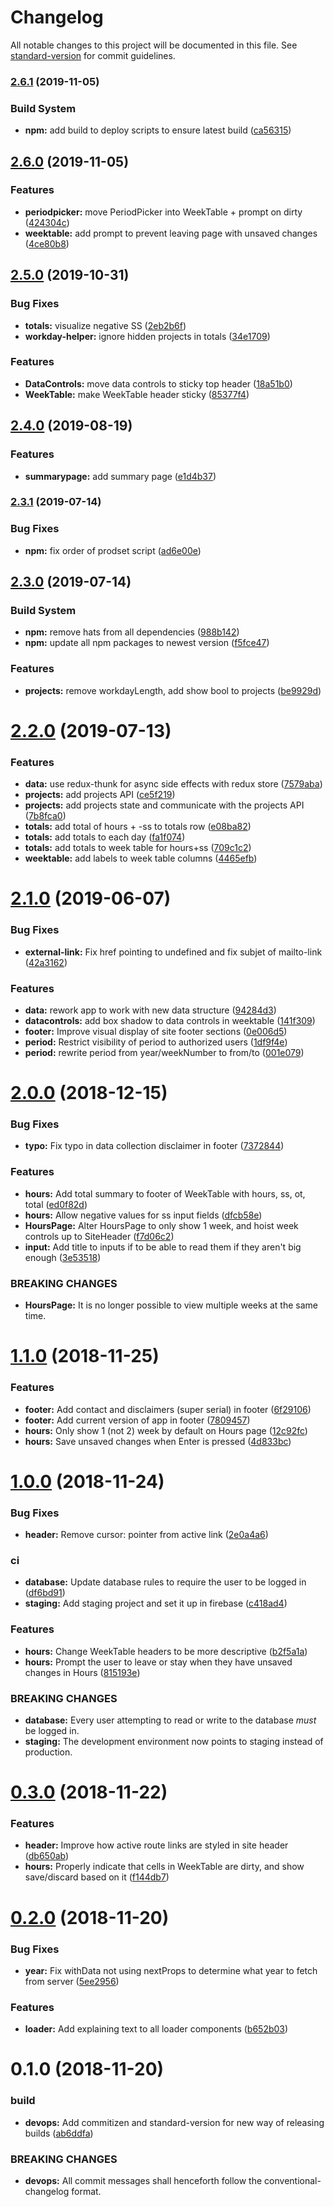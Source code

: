 # Changelog

All notable changes to this project will be documented in this file. See [standard-version](https://github.com/conventional-changelog/standard-version) for commit guidelines.

### [2.6.1](https://github.com/dagerikhl/paycheck-of-existence/compare/v2.6.0...v2.6.1) (2019-11-05)


### Build System

* **npm:** add build to deploy scripts to ensure latest build ([ca56315](https://github.com/dagerikhl/paycheck-of-existence/commit/ca56315))



## [2.6.0](https://github.com/dagerikhl/paycheck-of-existence/compare/v2.5.0...v2.6.0) (2019-11-05)


### Features

* **periodpicker:** move PeriodPicker into WeekTable + prompt on dirty ([424304c](https://github.com/dagerikhl/paycheck-of-existence/commit/424304c))
* **weektable:** add prompt to prevent leaving page with unsaved changes ([4ce80b8](https://github.com/dagerikhl/paycheck-of-existence/commit/4ce80b8))



## [2.5.0](https://github.com/dagerikhl/paycheck-of-existence/compare/v2.4.0...v2.5.0) (2019-10-31)


### Bug Fixes

* **totals:** visualize negative SS ([2eb2b6f](https://github.com/dagerikhl/paycheck-of-existence/commit/2eb2b6f))
* **workday-helper:** ignore hidden projects in totals ([34e1709](https://github.com/dagerikhl/paycheck-of-existence/commit/34e1709))


### Features

* **DataControls:** move data controls to sticky top header ([18a51b0](https://github.com/dagerikhl/paycheck-of-existence/commit/18a51b0))
* **WeekTable:** make WeekTable header sticky ([85377f4](https://github.com/dagerikhl/paycheck-of-existence/commit/85377f4))



## [2.4.0](https://github.com/dagerikhl/paycheck-of-existence/compare/v2.3.1...v2.4.0) (2019-08-19)


### Features

* **summarypage:** add summary page ([e1d4b37](https://github.com/dagerikhl/paycheck-of-existence/commit/e1d4b37))



### [2.3.1](https://github.com/dagerikhl/paycheck-of-existence/compare/v2.3.0...v2.3.1) (2019-07-14)


### Bug Fixes

* **npm:** fix order of prodset script ([ad6e00e](https://github.com/dagerikhl/paycheck-of-existence/commit/ad6e00e))



## [2.3.0](https://github.com/dagerikhl/paycheck-of-existence/compare/v2.2.0...v2.3.0) (2019-07-14)


### Build System

* **npm:** remove hats from all dependencies ([988b142](https://github.com/dagerikhl/paycheck-of-existence/commit/988b142))
* **npm:** update all npm packages to newest version ([f5fce47](https://github.com/dagerikhl/paycheck-of-existence/commit/f5fce47))


### Features

* **projects:** remove workdayLength, add show bool to projects ([be9929d](https://github.com/dagerikhl/paycheck-of-existence/commit/be9929d))



<a name="2.2.0"></a>
# [2.2.0](https://github.com/dagerikhl/paycheck-of-existence/compare/v2.1.0...v2.2.0) (2019-07-13)


### Features

* **data:** use redux-thunk for async side effects with redux store ([7579aba](https://github.com/dagerikhl/paycheck-of-existence/commit/7579aba))
* **projects:** add projects API ([ce5f219](https://github.com/dagerikhl/paycheck-of-existence/commit/ce5f219))
* **projects:** add projects state and communicate with the projects API ([7b8fca0](https://github.com/dagerikhl/paycheck-of-existence/commit/7b8fca0))
* **totals:** add total of hours + -ss to totals row ([e08ba82](https://github.com/dagerikhl/paycheck-of-existence/commit/e08ba82))
* **totals:** add totals to each day ([fa1f074](https://github.com/dagerikhl/paycheck-of-existence/commit/fa1f074))
* **totals:** add totals to week table for hours+ss ([709c1c2](https://github.com/dagerikhl/paycheck-of-existence/commit/709c1c2))
* **weektable:** add labels to week table columns ([4465efb](https://github.com/dagerikhl/paycheck-of-existence/commit/4465efb))



<a name="2.1.0"></a>
# [2.1.0](https://github.com/dagerikhl/paycheck-of-existence/compare/v2.0.0...v2.1.0) (2019-06-07)


### Bug Fixes

* **external-link:** Fix href pointing to undefined and fix subjet of mailto-link ([42a3162](https://github.com/dagerikhl/paycheck-of-existence/commit/42a3162))


### Features

* **data:** rework app to work with new data structure ([94284d3](https://github.com/dagerikhl/paycheck-of-existence/commit/94284d3))
* **datacontrols:** add box shadow to data controls in weektable ([141f309](https://github.com/dagerikhl/paycheck-of-existence/commit/141f309))
* **footer:** Improve visual display of site footer sections ([0e006d5](https://github.com/dagerikhl/paycheck-of-existence/commit/0e006d5))
* **period:** Restrict visibility of period to authorized users ([1df9f4e](https://github.com/dagerikhl/paycheck-of-existence/commit/1df9f4e))
* **period:** rewrite period from year/weekNumber to from/to ([001e079](https://github.com/dagerikhl/paycheck-of-existence/commit/001e079))



<a name="2.0.0"></a>
# [2.0.0](https://github.com/dagerikhl/paycheck-of-existence/compare/v1.1.0...v2.0.0) (2018-12-15)


### Bug Fixes

* **typo:** Fix typo in data collection disclaimer in footer ([7372844](https://github.com/dagerikhl/paycheck-of-existence/commit/7372844))


### Features

* **hours:** Add total summary to footer of WeekTable with hours, ss, ot, total ([ed0f82d](https://github.com/dagerikhl/paycheck-of-existence/commit/ed0f82d))
* **hours:** Allow negative values for ss input fields ([dfcb58e](https://github.com/dagerikhl/paycheck-of-existence/commit/dfcb58e))
* **HoursPage:** Alter HoursPage to only show 1 week, and hoist week controls up to SiteHeader ([f7d06c2](https://github.com/dagerikhl/paycheck-of-existence/commit/f7d06c2))
* **input:** Add title to inputs if to be able to read them if they aren't big enough ([3e53518](https://github.com/dagerikhl/paycheck-of-existence/commit/3e53518))


### BREAKING CHANGES

* **HoursPage:** It is no longer possible to view multiple weeks at the same time.



<a name="1.1.0"></a>
# [1.1.0](https://github.com/dagerikhl/paycheck-of-existence/compare/v1.0.0...v1.1.0) (2018-11-25)


### Features

* **footer:** Add contact and disclaimers (super serial) in footer ([6f29106](https://github.com/dagerikhl/paycheck-of-existence/commit/6f29106))
* **footer:** Add current version of app in footer ([7809457](https://github.com/dagerikhl/paycheck-of-existence/commit/7809457))
* **hours:** Only show 1 (not 2) week by default on Hours page ([12c92fc](https://github.com/dagerikhl/paycheck-of-existence/commit/12c92fc))
* **hours:** Save unsaved changes when Enter is pressed ([4d833bc](https://github.com/dagerikhl/paycheck-of-existence/commit/4d833bc))



<a name="1.0.0"></a>
# [1.0.0](https://github.com/dagerikhl/paycheck-of-existence/compare/v0.3.0...v1.0.0) (2018-11-24)


### Bug Fixes

* **header:** Remove cursor: pointer from active link ([2e0a4a6](https://github.com/dagerikhl/paycheck-of-existence/commit/2e0a4a6))


### ci

* **database:** Update database rules to require the user to be logged in ([df6bd91](https://github.com/dagerikhl/paycheck-of-existence/commit/df6bd91))
* **staging:** Add staging project and set it up in firebase ([c418ad4](https://github.com/dagerikhl/paycheck-of-existence/commit/c418ad4))


### Features

* **hours:** Change WeekTable headers to be more descriptive ([b2f5a1a](https://github.com/dagerikhl/paycheck-of-existence/commit/b2f5a1a))
* **hours:** Prompt the user to leave or stay when they have unsaved changes in Hours ([815193e](https://github.com/dagerikhl/paycheck-of-existence/commit/815193e))


### BREAKING CHANGES

* **database:** Every user attempting to read or write to the database _must_ be logged in.
* **staging:** The development environment now points to staging instead of production.



<a name="0.3.0"></a>
# [0.3.0](https://github.com/dagerikhl/paycheck-of-existence/compare/v0.2.0...v0.3.0) (2018-11-22)


### Features

* **header:** Improve how active route links are styled in site header ([db650ab](https://github.com/dagerikhl/paycheck-of-existence/commit/db650ab))
* **hours:** Properly indicate that cells in WeekTable are dirty, and show save/discard based on it ([f144db7](https://github.com/dagerikhl/paycheck-of-existence/commit/f144db7))



<a name="0.2.0"></a>
# [0.2.0](https://github.com/dagerikhl/paycheck-of-existence/compare/v0.1.0...v0.2.0) (2018-11-20)


### Bug Fixes

* **year:** Fix withData not using nextProps to determine what year to fetch from server ([5ee2956](https://github.com/dagerikhl/paycheck-of-existence/commit/5ee2956))


### Features

* **loader:** Add explaining text to all loader components ([b652b03](https://github.com/dagerikhl/paycheck-of-existence/commit/b652b03))



<a name="0.1.0"></a>
# 0.1.0 (2018-11-20)


### build

* **devops:** Add commitizen and standard-version for new way of releasing builds ([ab6ddfa](https://github.com/dagerikhl/paycheck-of-existence/commit/ab6ddfa))


### BREAKING CHANGES

* **devops:** All commit messages shall henceforth follow the conventional-changelog format.
